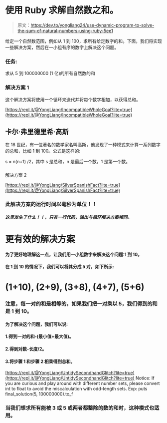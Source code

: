 # 使用 Ruby 求解自然数之和。

> 原文：<https://dev.to/yongliang24/use-dynamic-program-to-solve-the-sum-of-natural-numbers-using-ruby-5ee1>

给定一个自然数范围，例如从 1 到 100，求所有给定数字的和。下面，我们将实现一些解决方案，然后在一小组有序的数字上解决这个问题。

### 任务:

求从 5 到 100000000 (1 亿)的所有自然数的和

### 解决方案 1

这个解决方案将使用一个循环来迭代并将每个数字相加，以获得总和。

[https://repl.it/@YongLiang/IncompatibleWholeGoal?lite=true](https://repl.it/@YongLiang/IncompatibleWholeGoal?lite=true)

## 卡尔·弗里德里希·高斯

在 18 世纪，有一位著名的数学家名叫高斯，他发现了一种模式来计算一系列数字的总和，比如 1 到 100。公式是这样的:

s = n(n+1) /2，其中 s 是总和，n 是最后一个数，1 是第一个数。

### 
解决方案 2

[https://repl.it/@YongLiang/SilverSpanishFact?lite=true](https://repl.it/@YongLiang/SilverSpanishFact?lite=true)

### 此解决方案的运行时间以毫秒为单位！！

##### 这里发生了什么！！，只有一行代码，输出与循环解决方案相同。

# 更有效的解决方案

#### 为了更好地理解这一点，让我们用一小组数字来解决这个问题:1 到 10。

#### 在 1 到 10 的情况下，我们可以将其分成 5 对，如下所示:

# (1+10), (2+9), (3+8), (4+7), (5+6)

### 注意，每一对的和是相等的，如果我们把一对乘以 5，我们得到的和是 1 到 10。

#### 为了解决这个问题，我们可以说:

#### 1.得到一对的和-(最小值+最大值)。

#### 2.得到对数-长度/2。

#### 3.将步骤 1 和步骤 2 相乘得到总和。

[https://repl.it/@YongLiang/UntidySecondhandGlitch?lite=true](https://repl.it/@YongLiang/UntidySecondhandGlitch?lite=true)
Notice: If you are curious and play around with different number sets, please convert int to float to avoid the miscalculation with odd-length sets. Exp:
puts final_solution(5, 100000000).to_f

### 当我们想求所有能被 3 或 5 或两者都整除的数的和时，这种模式也适用。